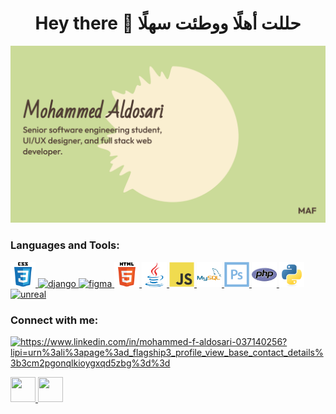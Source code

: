 <h1 align="center">Hey there 💚 حللت أهلًا ووطئت سهلًا</h1>
<img src="https://github.com/Mohammed-A-F/Mohammed-A-F/blob/main/Me.png">

<h3 align="left">Languages and Tools:</h3>
<p align="left"> 
  <a href="https://www.w3schools.com/css/" target="_blank" rel="noreferrer"> 
    <img src="https://raw.githubusercontent.com/devicons/devicon/master/icons/css3/css3-original-wordmark.svg" alt="css3" width="40" height="40"/> 
  </a> 
  <a href="https://www.djangoproject.com/" target="_blank" rel="noreferrer"> 
    <img src="https://cdn.worldvectorlogo.com/logos/django.svg" alt="django" width="40" height="40"/>
  </a> 
  <a href="https://www.figma.com/" target="_blank" rel="noreferrer">
    <img src="https://www.vectorlogo.zone/logos/figma/figma-icon.svg" alt="figma" width="40" height="40"/> 
  </a> 
  <a href="https://www.w3.org/html/" target="_blank" rel="noreferrer"> 
    <img src="https://raw.githubusercontent.com/devicons/devicon/master/icons/html5/html5-original-wordmark.svg" alt="html5" width="40" height="40"/> 
  </a> 
  <a href="https://www.java.com" target="_blank" rel="noreferrer"> 
    <img src="https://raw.githubusercontent.com/devicons/devicon/master/icons/java/java-original.svg" alt="java" width="40" height="40"/> 
  </a> 
  <a href="https://developer.mozilla.org/en-US/docs/Web/JavaScript" target="_blank" rel="noreferrer"> 
    <img src="https://raw.githubusercontent.com/devicons/devicon/master/icons/javascript/javascript-original.svg" alt="javascript" width="40" height="40"/>
  </a> 
  <a href="https://www.mysql.com/" target="_blank" rel="noreferrer"> 
    <img src="https://raw.githubusercontent.com/devicons/devicon/master/icons/mysql/mysql-original-wordmark.svg" alt="mysql" width="40" height="40"/> 
  </a> 
  <a href="https://www.photoshop.com/en" target="_blank" rel="noreferrer"> 
    <img src="https://raw.githubusercontent.com/devicons/devicon/master/icons/photoshop/photoshop-line.svg" alt="photoshop" width="40" height="40"/> 
  </a> 
  <a href="https://www.php.net" target="_blank" rel="noreferrer"> 
    <img src="https://raw.githubusercontent.com/devicons/devicon/master/icons/php/php-original.svg" alt="php" width="40" height="40"/> 
  </a> 
  <a href="https://www.python.org" target="_blank" rel="noreferrer">
    <img src="https://raw.githubusercontent.com/devicons/devicon/master/icons/python/python-original.svg" alt="python" width="40" height="40"/> 
  </a> 
  <a href="https://unrealengine.com/" target="_blank" rel="noreferrer"> 
    <img src="https://raw.githubusercontent.com/kenangundogan/fontisto/036b7eca71aab1bef8e6a0518f7329f13ed62f6b/icons/svg/brand/unreal-engine.svg" alt="unreal" width="40" height="40"/>
  </a>
</p>

<h3 align="left">Connect with me:</h3>
<p align="left">
<a href="https://linkedin.com/in/https://www.linkedin.com/in/mohammed-f-aldosari-037140256?lipi=urn%3ali%3apage%3ad_flagship3_profile_view_base_contact_details%3b3cm2pgonqlkioygxqd5zbg%3d%3d" target="blank"><img align="center" src="https://raw.githubusercontent.com/rahuldkjain/github-profile-readme-generator/master/src/images/icons/Social/linked-in-alt.svg" alt="https://www.linkedin.com/in/mohammed-f-aldosari-037140256?lipi=urn%3ali%3apage%3ad_flagship3_profile_view_base_contact_details%3b3cm2pgonqlkioygxqd5zbg%3d%3d" height="30" width="40" /></a>
</p>
<p align="left"> 
  <a href="https://www.linkedin.com/in/mohammed-f-aldosari-037140256?lipi=urn%3Ali%3Apage%3Ad_flagship3_profile_view_base_contact_details%3BrCpnY%2B7tS3yj3qQdn1v3Mg%3D%3D" target="_blank" rel="noreferrer"> 
    <img src="https://img.freepik.com/free-icon/linkedin_318-187585.jpg" alt="" width="40" height="40"/> 
  </a>
  <a href="https://twitter.com/MAF_Aldosari" target="_blank" rel="noreferrer"> 
    <img src="https://downloadr2.apkmirror.com/wp-content/uploads/2023/08/16/64c964d42ec72_com.twitter.android-384x384.png" alt="" width="40" height="40"/> 
  </a>
</p>
